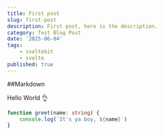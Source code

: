 ```yaml
---
title: First post
slug: first-post
description: First post, here is the description.
category: Test Blog Post
date: '2025-06-04'
tags:
    - sveltekit
    - svelte
published: true
---
```


##Markdown

Hello World 👌

```ts
function greet(name: string) {
    console.log(`It's ya boy, ${name}`)
}
```
